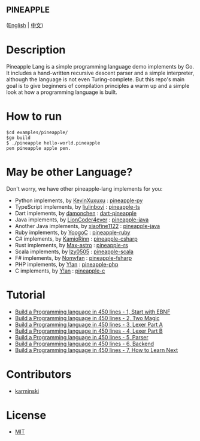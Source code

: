 PINEAPPLE
---------

([English](./README.md) | [中文](./README-zh-CN.md))


# Description

Pineapple Lang is a simple programming language demo implements by Go. It includes a hand-written recursive descent parser and a simple interpreter, although the language is not even Turing-complete. But this repo's main goal is to give beginners of compilation principles a warm up and a simple look at how a programming language is built.


# How to run

```terminal
$cd examples/pineapple/
$go build
$ ./pineapple hello-world.pineapple
pen pineapple apple pen.

```

# May be other Language?

Don't worry, we have other pineapple-lang implements for you:  

- Python implements, by [KevinXuxuxu](https://github.com/KevinXuxuxu) : [pineapple-py](https://github.com/KevinXuxuxu/pineapple-py)
- TypeScript implements, by [liulinboyi](https://github.com/liulinboyi) : [pineapple-ts](https://github.com/liulinboyi/pineapple-ts)
- Dart implements, by [damonchen](https://github.com/damonchen) : [dart-pineapple](https://github.com/damonchen/dart-pineapple)
- Java implements, by [LionCoder4ever](https://github.com/LionCoder4ever) : [pineapple-java](https://github.com/LionCoder4ever/pineapple-java)
- Another Java implements, by [xiaofine1122](https://github.com/xiaofine1122) : [pineapple-java](https://github.com/xiaofine1122/pineapple-java)
- Ruby implements, by [YoogoC](https://github.com/YoogoC) : [pineapple-ruby](https://github.com/YoogoC/pineapple-ruby)
- C# implements, by [KamioRinn](https://github.com/KamioRinn) : [pineapple-csharp](https://github.com/KamioRinn/pineapple-csharp)
- Rust implements, by [Max-astro](https://github.com/Max-astro) : [pineapple-rs](https://github.com/Max-astro/pineapple-rs)
- Scala implements, by [lzy0505](https://github.com/lzy0505) : [pineapple-scala](https://github.com/lzy0505/pineapple-scala)
- F# implements, by [Nomyfan](https://github.com/Nomyfan) : [pineapple-fsharp](https://github.com/Nomyfan/pineapple-fsharp)
- PHP implements, by [Y!an](https://github.com/YianAndCode) : [pineapple-php](https://github.com/YianAndCode/pineapple-php)
- C implements, by [Y!an](https://github.com/YianAndCode) : [pineapple-c](https://github.com/YianAndCode/pineapple-c)


# Tutorial

- [Build a Programming language in 450 lines - 1, Start with EBNF](https://zhuanlan.zhihu.com/p/341405385)
- [Build a Programming language in 450 lines - 2, Two Magic](https://zhuanlan.zhihu.com/p/341532964)
- [Build a Programming language in 450 lines - 3, Lexer Part A](https://zhuanlan.zhihu.com/p/341840788)
- [Build a Programming language in 450 lines - 4, Lexer Part B](https://zhuanlan.zhihu.com/p/342036670)
- [Build a Programming language in 450 lines - 5, Parser](https://zhuanlan.zhihu.com/p/342333858)
- [Build a Programming language in 450 lines - 6, Backend](https://zhuanlan.zhihu.com/p/342457860)
- [Build a Programming language in 450 lines - 7, How to Learn Next](https://zhuanlan.zhihu.com/p/342982862)


# Contributors

- [karminski](https://github.com/karminski)

# License

- [MIT](./LICENSE)

